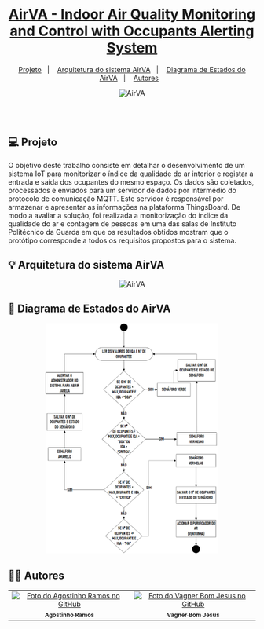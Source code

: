 #
<h1 align="center">
<a href="#">AirVA - Indoor Air Quality Monitoring and Control with Occupants Alerting System</a>
</h1>
<p align="center"> 
  <a href="#-projeto">Projeto</a>&nbsp;&nbsp;&nbsp;|&nbsp;&nbsp;&nbsp;
  <a href="#-arquitetura-do-sistema-airva">Arquitetura do sistema AirVA</a>&nbsp;&nbsp;&nbsp;|&nbsp;&nbsp;&nbsp;
  <a href="#-diagrama-de-estados-do-airva">Diagrama de Estados do AirVA</a>&nbsp;&nbsp;&nbsp;|&nbsp;&nbsp;&nbsp;
  <a href="#-autores">Autores</a>&nbsp;&nbsp;&nbsp;
 </p> 
 
 <p align="center">
  <img alt="AirVA" src="https://user-images.githubusercontent.com/48354097/178102255-a8df08a5-f0b1-4de5-9d2f-51a2ae4e22be.png" width="20%">
</p>
<br>
<br>

## 💻 Projeto

O objetivo deste trabalho consiste em detalhar o desenvolvimento de um sistema IoT para monitorizar o índice da qualidade do ar interior e registar a entrada e saída dos ocupantes do mesmo espaço. Os dados são coletados, processados e enviados para um servidor de dados por intermédio do protocolo de comunicação MQTT. Este servidor é responsável por armazenar e apresentar as informações na plataforma ThingsBoard. De modo a avaliar a solução, foi realizada a monitorização do índice da qualidade do ar e contagem de pessoas em uma das salas de Instituto Politécnico da Guarda em que os resultados obtidos mostram que o protótipo corresponde a todos os requisitos propostos para o sistema.

## 💡 Arquitetura do sistema AirVA
 <p align="center">
  <img alt="AirVA" src="https://user-images.githubusercontent.com/48354097/178102558-e1af8aee-955a-41c8-a4a2-e65088ac4796.png" width="70%">

## 🚀 Diagrama de Estados do AirVA
 <p align="center">
  <img alt="AirVA" src="DOC/img/DiagramaAirVA.png" width="70%">
  
## 🧑‍💻 Autores

 <table>
  <tr>
      <td align="center">
      <a href="https://github.com/agostinhoramos">
        <img src="https://avatars.githubusercontent.com/u/27838955?v=4" width="100px;" alt="Foto do Agostinho Ramos no GitHub"/><br>
        <sub>
          <b>Agostinho Ramos</b>
        </sub>
      </a> 
        </td> 
       <td align="center">
      <a href="https://github.com/VagnerBomJesus">
        <img src="https://avatars3.githubusercontent.com/u/48354097?s=460&u=be6243a42abb62bc432ab7de6a5e0673c1dcb740&v=4" width="100px;" alt="Foto do Vagner Bom Jesus no GitHub"/><br>
        <sub>
          <b>Vagner Bom Jesus</b>
        </sub>
      </a>
    </td> 
 </tr>
</table>
